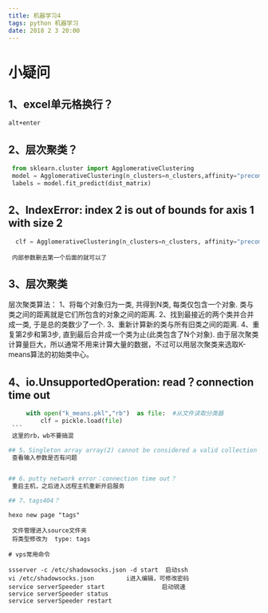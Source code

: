```yaml
---
title: 机器学习4
tags: python 机器学习
date: 2018 2 3 20:00
---
```

# 小疑问
## 1、excel单元格换行？
    alt+enter

## 2、层次聚类？
   ```python
    from sklearn.cluster import AgglomerativeClustering
    model = AgglomerativeClustering(n_clusters=n_clusters,affinity="precomputed", linkage='average')
    labels = model.fit_predict(dist_matrix)
   ```

## 2、IndexError: index 2 is out of bounds for axis 1 with size 2
   ```python
     clf = AgglomerativeClustering(n_clusters=n_clusters, affinity="precomputed", linkage='average')
   ```
     内部参数删去第一个后面的就可以了

## 3、层次聚类
   层次聚类算法：
   1、将每个对象归为一类, 共得到N类, 每类仅包含一个对象. 类与类之间的距离就是它们所包含的对象之间的距离.
   2、找到最接近的两个类并合并成一类, 于是总的类数少了一个.
   3、重新计算新的类与所有旧类之间的距离.
   4、重复第2步和第3步, 直到最后合并成一个类为止(此类包含了N个对象).
   由于层次聚类计算量巨大，所以通常不用来计算大量的数据，不过可以用层次聚类来选取K-means算法的初始类中心。

## 4、io.UnsupportedOperation: read？connection time out
   ```python
        with open("k_means.pkl","rb")  as file:  #从文件读取分类器
            clf = pickle.load(file)
    ```
    这里的rb，wb不要搞混

## 5、Singleton array array(2) cannot be considered a valid collection？
    查看输入参数是否有问题


## 6、putty network error：connection time out？
    重启主机，之后进入远程主机重新开启服务

## 7、tags404？
   ```
    hexo new page "tags"
   ```
    文件管理进入source文件夹
    将类型修改为  type: tags

# vps常用命令
  ```
    ssserver -c /etc/shadowsocks.json -d start  启动ssh
    vi /etc/shadowsocks.json         i进入编辑，可修改密码
    service serverSpeeder start                启动锐速
    service serverSpeeder status
    service serverSpeeder restart
  ```








